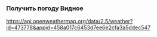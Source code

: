 ### Получить погоду Видное ###
https://api.openweathermap.org/data/2.5/weather?id=473778&appid=458a017c6453d7ee6e2cfa3a5ddec547